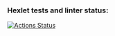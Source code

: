 ### Hexlet tests and linter status:
[![Actions Status](https://github.com/rbgmlv/python-project-50/actions/workflows/hexlet-check.yml/badge.svg)](https://github.com/rbgmlv/python-project-50/actions)